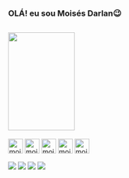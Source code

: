 ### OLÁ! eu sou Moisés Darlan😉

##

<a href="https://github.com/anuraghazra/convoychat">
  <img height=200 width=52% align="center" src="https://github-readme-stats.vercel.app/api/top-langs/?username=MOISES-DARLAN&hide_progress=true&theme=tokyonight&locale=pt-br&&layout=compact" />
</a>  

<div style="display: inline_block"><br>
  <img align="center" alt="moises-js" height="30"  src="https://img.shields.io/badge/JavaScript-323330?style=for-the-badge&logo=javascript&logoColor=F7DF1E">
  <img align="center" alt="moises-html" height="30"  src="https://img.shields.io/badge/HTML5-E34F26?style=for-the-badge&logo=html5&logoColor=white">
  <img align="center" alt="moises-css" height="30" src="https://img.shields.io/badge/CSS3-1572B6?style=for-the-badge&logo=css3&logoColor=white">
  <img align="center" alt="moises-python" height="30"  src="https://img.shields.io/badge/Python-14354C?style=for-the-badge&logo=python&logoColor=white">
  <img align="center" alt="moises-bootstrap" height="30"  src="https://img.shields.io/badge/Bootstrap-563D7C?style=for-the-badge&logo=bootstrap&logoColor=white">

</div>

<div><br> 
  <a href="https://instagram.com/moisesdarlan.oficial" target="_blank"><img src="https://img.shields.io/badge/-Instagram-%23E4405F?style=for-the-badge&logo=instagram&logoColor=white" target="_blank"></a>
  <a href = "moisesdarlan440@gmail.com"><img src="https://img.shields.io/badge/-Gmail-%23333?style=for-the-badge&logo=gmail&logoColor=white" target="_blank"></a>
  <a href="https://www.linkedin.com/in/moises-darlan-0a027a1a5/" target="_blank"><img src="https://img.shields.io/badge/-LinkedIn-%230077B5?style=for-the-badge&logo=linkedin&logoColor=white" target="_blank"></a> 
  <a href="https://wa.me/+55699969-7434" target="_blank"><img src="https://img.shields.io/badge/WhatsApp-25D366?style=for-the-badge&logo=whatsapp&logoColor=white" target="_blank"></a> 

  
</div>

